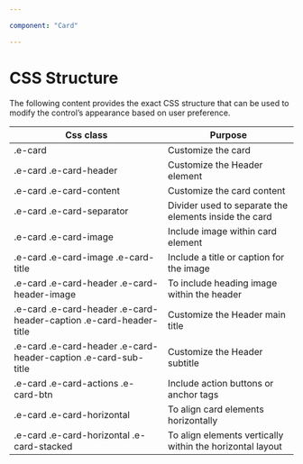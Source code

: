 ```yaml
---

component: "Card"

---
```

<!-- markdownlint-disable MD036 -->

# CSS Structure

The following content provides the exact CSS structure that can be used to modify the control’s appearance based on user preference.

| Css class | Purpose |
|-------|---------|
| .e-card | Customize the card|
| .e-card .e-card-header | Customize the Header element |
| .e-card .e-card-content | Customize the card content |
| .e-card .e-card-separator | Divider used to separate the elements inside the card |
| .e-card .e-card-image | Include image within card element |
| .e-card .e-card-image .e-card-title |  Include a title or caption for the image |
| .e-card .e-card-header .e-card-header-image  | To include heading image within the header |
| .e-card .e-card-header .e-card-header-caption .e-card-header-title | Customize the Header main title |
| .e-card .e-card-header .e-card-header-caption .e-card-sub-title | Customize the Header subtitle |
| .e-card .e-card-actions .e-card-btn | Include action buttons or anchor tags |
| .e-card .e-card-horizontal | To align card elements horizontally |
| .e-card .e-card-horizontal .e-card-stacked | To align elements vertically within the horizontal layout|